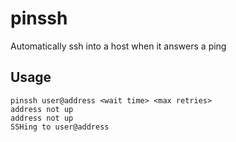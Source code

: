 # pinssh
Automatically ssh into a host when it answers a ping

## Usage

    pinssh user@address <wait time> <max retries>
    address not up
    address not up
    SSHing to user@address
  
